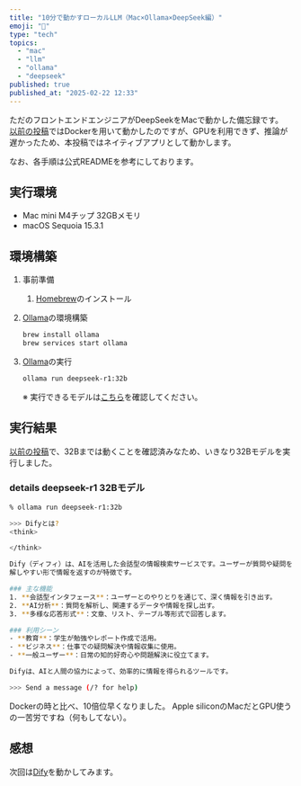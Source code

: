 ```yaml
---
title: "10分で動かすローカルLLM（Mac×Ollama×DeepSeek編）"
emoji: "🐷"
type: "tech"
topics:
  - "mac"
  - "llm"
  - "ollama"
  - "deepseek"
published: true
published_at: "2025-02-22 12:33"
---
```


ただのフロントエンドエンジニアがDeepSeekをMacで動かした備忘録です。
[以前の投稿](https://zenn.dev/s_hirano_ist/articles/7dcfeac4086b51)ではDockerを用いて動かしたのですが、GPUを利用できず、推論が遅かったため、本投稿ではネイティブアプリとして動かします。

なお、各手順は公式READMEを参考にしております。

## 実行環境

- Mac mini M4チップ 32GBメモリ
- macOS Sequoia 15.3.1

## 環境構築

1. 事前準備

   1. [Homebrew](https://brew.sh/ja/)のインストール

1. [Ollama](https://github.com/ollama/ollama)の環境構築

   ```bash
   brew install ollama
   brew services start ollama
   ```

1. [Ollama](https://github.com/ollama/ollama)の実行

   ```bash
   ollama run deepseek-r1:32b
   ```

   ※ 実行できるモデルは[こちら](https://ollama.com/search)を確認してください。

## 実行結果

[以前の投稿](https://zenn.dev/s_hirano_ist/articles/7dcfeac4086b51)で、32Bまでは動くことを確認済みなため、いきなり32Bモデルを実行しました。

### details deepseek-r1 32Bモデル

```bash
% ollama run deepseek-r1:32b

>>> Difyとは?
<think>

</think>

Dify（ディフィ）は、AIを活用した会話型の情報検索サービスです。ユーザーが質問や疑問を投げかけると、DifyがAIで分析し、最適な回答や関連情報を提供します。検索エンジンやデータベースを活用しながら、自然言語処理（NLP）技術により、理
解しやすい形で情報を返すのが特徴です。

### 主な機能
1. **会話型インタフェース**：ユーザーとのやりとりを通じて、深く情報を引き出す。
2. **AI分析**：質問を解析し、関連するデータや情報を探し出す。
3. **多様な応答形式**：文章、リスト、テーブル等形式で回答します。

### 利用シーン
- **教育**：学生が勉強やレポート作成で活用。
- **ビジネス**：仕事での疑問解決や情報収集に使用。
- **一般ユーザー**：日常の知的好奇心や問題解決に役立てます。

Difyは、AIと人間の協力によって、効率的に情報を得られるツールです。

>>> Send a message (/? for help)
```

Dockerの時と比べ、10倍位早くなりました。
Apple siliconのMacだとGPU使うの一苦労ですね（何もしてない）。

## 感想

次回は[Dify](https://github.com/langgenius/dify)を動かしてみます。

